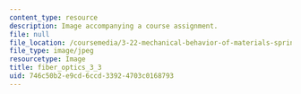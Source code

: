 ```yaml
---
content_type: resource
description: Image accompanying a course assignment.
file: null
file_location: /coursemedia/3-22-mechanical-behavior-of-materials-spring-2008/746c50b2e9cd6ccd33924703c0168793_fiber_optics_3_3.jpg
file_type: image/jpeg
resourcetype: Image
title: fiber_optics_3_3
uid: 746c50b2-e9cd-6ccd-3392-4703c0168793
---
```

